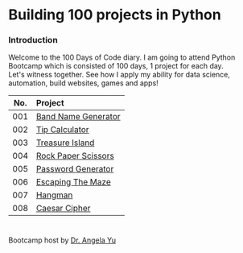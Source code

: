 # Building 100 projects in Python

### Introduction
Welcome to the 100 Days of Code diary. I am going to attend Python Bootcamp which is consisted of 100 days, 1 project for each day.  
Let's witness together. See how I apply my ability for data science, automation, build websites, games and apps!



|No.|Project|
|:-:|:--|
|001|[Band Name Generator](https://github.com/kkwwym/Building-100-projects-in-Python/blob/main/100projects/Project%23001-Band_Name_Generator.ipynb)|
|002|[Tip Calculator](https://github.com/kkwwym/Building-100-projects-in-Python/blob/main/100projects/Project%23002-Tip_Calculator.ipynb)|
|003|[Treasure Island](https://github.com/kkwwym/Building-100-projects-in-Python/blob/main/100projects/Project%23003-Tresure_Island.ipynb)|
|004|[Rock Paper Scissors](https://github.com/kkwwym/Building-100-projects-in-Python/blob/main/100projects/Project%23004-Rock_Paper_Scissors.ipynb)|
|005|[Password Generator](https://github.com/kkwwym/Building-100-projects-in-Python/blob/main/100projects/Project%23005-Password_Generator.ipynb)|
|006|[Escaping The Maze](https://github.com/kkwwym/Building-100-projects-in-Python/blob/main/100projects/Project%23006-Escaping_The_Maze.ipynb)|
|007|[Hangman](https://github.com/kkwwym/Building-100-projects-in-Python/blob/main/100projects/Project%23007-Hangman.ipynb)|
|008|[Caesar Cipher](https://github.com/kkwwym/Building-100-projects-in-Python/blob/main/100projects/Project%23008-Caesar_Cipher.ipynb)|
#
Bootcamp host by [Dr. Angela Yu](https://www.udemy.com/course/100-days-of-code/)
